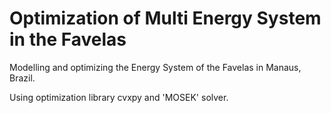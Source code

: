 # Optimization of Multi Energy System in the Favelas

Modelling and optimizing the Energy System of the Favelas in Manaus, Brazil.

Using optimization library cvxpy and 'MOSEK' solver.
